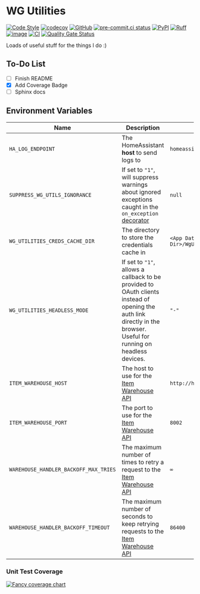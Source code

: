 # WG Utilities
[![Code Style](https://img.shields.io/badge/code%20style-black-black)](https://github.com/worgarside/wg-utilities)
[![codecov](https://codecov.io/gh/worgarside/wg-utilities/branch/develop/graph/badge.svg?token=5IJW9KBSV6)](https://codecov.io/gh/worgarside/wg-utilities)
[![GitHub](https://img.shields.io/github/v/tag/worgarside/wg-utilities?logo=github&sort=semver)](https://github.com/worgarside/wg-utilities)
[![pre-commit.ci status](https://results.pre-commit.ci/badge/github/worgarside/wg-utilities/develop.svg)](https://results.pre-commit.ci/latest/github/worgarside/wg-utilities/develop)
[![PyPI](https://img.shields.io/pypi/v/wg-utilities.svg?logo=python)](https://pypi.python.org/pypi/wg-utilities)
[![Ruff](https://img.shields.io/endpoint?url=https://raw.githubusercontent.com/charliermarsh/ruff/main/assets/badge/v1.json)](https://github.com/charliermarsh/ruff)
[![image](https://img.shields.io/pypi/pyversions/wg-utilities.svg)](https://pypi.python.org/pypi/wg-utilities)
[![CI](https://github.com/worgarside/wg-utilities/actions/workflows/ci_deployment.yml/badge.svg?branch=main&event=push)](https://github.com/worgarside/wg-utilities/actions/workflows/ci_deployment.yml)
[![Quality Gate Status](https://sonarcloud.io/api/project_badges/measure?project=worgarside_wg-utilities&metric=alert_status)](https://sonarcloud.io/summary/new_code?id=worgarside_wg-utilities)

Loads of useful stuff for the things I do :)

## To-Do List
 - [ ] Finish README
 - [x] Add Coverage Badge
 - [ ] Sphinx docs

## Environment Variables

| Name | Description | Default |
|------|-------------|---------|
| `HA_LOG_ENDPOINT` | The HomeAssistant **host** to send logs to | `homeassistant.local:8001` |
| `SUPPRESS_WG_UTILS_IGNORANCE` | If set to `"1"`, will suppress warnings about ignored exceptions caught in the `on_exception` [decorator](https://github.com/worgarside/wg-utilities/blob/main/wg_utilities/exceptions/__init__.py#L67) | `null` |
| `WG_UTILITIES_CREDS_CACHE_DIR` | The directory to store the credentials cache in | `<App Data Dir>/WgUtilities/oauth_credentials/` |
| `WG_UTILITIES_HEADLESS_MODE` | If set to `"1"`, allows a callback to be provided to OAuth clients instead of opening the auth link directly in the browser. Useful for running on headless devices. | `"-"` |
| `ITEM_WAREHOUSE_HOST` | The host to use for the [Item Warehouse API](https://github.com/worgarside/addon-item-warehouse-api) | `http://homeassistant.local` |
| `ITEM_WAREHOUSE_PORT` | The port to use for the [Item Warehouse API](https://github.com/worgarside/addon-item-warehouse-api) | `8002` |
| `WAREHOUSE_HANDLER_BACKOFF_MAX_TRIES` | The maximum number of times to retry a request to the [Item Warehouse API](https://github.com/worgarside/addon-item-warehouse-api) | `∞` |
| `WAREHOUSE_HANDLER_BACKOFF_TIMEOUT` | The maximum number of seconds to keep retrying requests to the [Item Warehouse API](https://github.com/worgarside/addon-item-warehouse-api) | `86400` |

### Unit Test Coverage

[![Fancy coverage chart](https://codecov.io/gh/worgarside/wg-utilities/branch/develop/graphs/tree.svg?token=5IJW9KBSV6)](https://codecov.io/gh/worgarside/wg-utilities)
